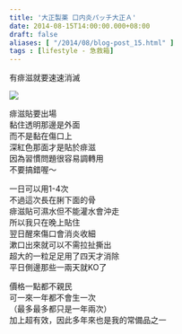 ```yaml
---
title: '大正製薬 口内炎パッチ大正Ａ'
date: 2014-08-15T14:00:00.000+08:00
draft: false
aliases: [ "/2014/08/blog-post_15.html" ]
tags : [lifestyle - 急救箱]
---
```


有痱滋就要速速消滅  

[![](https://4.bp.blogspot.com/-n_8AE3ipSyM/XERvEu6jwGI/AAAAAAAAGWU/CDXnf68J-SwxH39OtoJ_5fo1U-BEf7NvgCLcBGAs/s640/14896431083_2404151217_z.jpg)](https://4.bp.blogspot.com/-n_8AE3ipSyM/XERvEu6jwGI/AAAAAAAAGWU/CDXnf68J-SwxH39OtoJ_5fo1U-BEf7NvgCLcBGAs/s1600/14896431083_2404151217_z.jpg)

痱滋貼要出場  
黏住透明那邊是外面  
而不是黏在傷口上  
深紅色那面才是貼於痱滋  
因為習慣問題很容易調轉用  
不要搞錯喔～  
  
一日可以用1-4次  
不過這次長在脷下面的骨  
痱滋貼可濕水但不能灌水會沖走  
所以我只在晚上貼住  
翌日醒來傷口會消炎收細  
漱口出來就可以不需拉扯撕出  
超大的一粒足足用了四天才消除  
平日側邊那些一兩天就KO了  
  
價格一點都不親民  
可一來一年都不會生一次  
（最多最多都只是一年兩次）  
加上超有效，因此多年來也是我的常備品之一
